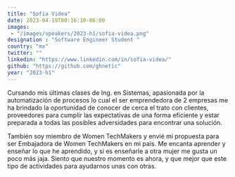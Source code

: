 ```yaml
---
title: "Sofia Videa"
date: 2023-04-19T00:16:10-06:00
images: 
 - "/images/speakers/2023-h1/sofia-videa.png"
designation : "Software Engineer Student "
country: "mx"
twitter: ""
linkedin: "https://www.linkedin.com/in/sofia-videa/"
github: "https://github.com/ghnetic"
year: "2023-h1"
---
```


Cursando mis últimas clases de Ing. en Sistemas, apasionada por la automatización de procesos lo cual el ser emprendedora de 2 empresas me ha brindado la oportunidad de conocer de cerca el trato con clientes, proveedores para cumplir las expectativas de una forma eficiente y estar preparada a todas las posibles adversidades para encontrar una solución.

También soy miembro de Women TechMakers y envié mi propuesta para ser Embajadora de Women TechMakers en mi pais. Me encanta aprender y enseñar lo que he aprendido, y si es enseñarle a otra mujer me gusta un poco más jaja. Siento que nuestro momento es ahora, y que mejor que este tipo de actividades para ayudarnos unas con otras.
